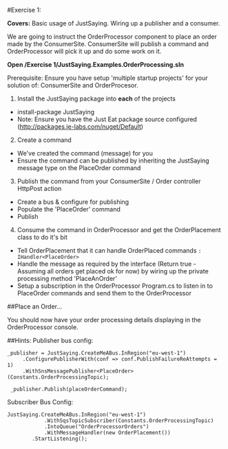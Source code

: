 #Exercise 1:

**Covers:**
Basic usage of JustSaying. Wiring up a publisher and a consumer.

We are going to instruct the OrderProcessor component to place an order made by the ConsumerSite.
ConsumerSite will publish a command and OrderProcessor will pick it up and do some work on it.


**Open /Exercise 1/JustSaying.Examples.OrderProcessing.sln**

Prerequisite: Ensure you have setup 'multiple startup projects' for your solution of: ConsumerSite and OrderProcesor.


1. Install the JustSaying package into **each** of the projects
 * install-package JustSaying
 * Note: Ensure you have the Just Eat package source configured (http://packages.je-labs.com/nuget/Default)

2. Create a command
 * We've created the command (message) for you
 * Ensure the command can be published by inheriting the JustSaying message type on the PlaceOrder command

3. Publish the command from your ConsumerSite / Order controller HttpPost action
 * Create a bus & configure for publishing
 * Populate the 'PlaceOrder' command
 * Publish

4. Consume the command in OrderProcessor and get the OrderPlacement class to do it's bit
 * Tell OrderPlacement that it can handle OrderPlaced commands
		`: IHandler<PlaceOrder>`
 * Handle the message as required by the interface (Return true - Assuming all orders get placed ok for now) by wiring up the private processing method 'PlaceAnOrder'
 * Setup a subscription in the OrderProcessor Program.cs to listen in to PlaceOrder commands and send them to the OrderProcessor
		
	
	

##Place an Order...

You should now have your order processing details displaying in the OrderProcessor console.

##Hints:
Publisher bus config:

    _publisher = JustSaying.CreateMeABus.InRegion("eu-west-1")
         .ConfigurePublisherWith(conf => conf.PublishFailureReAttempts = 1)
         .WithSnsMessagePublisher<PlaceOrder>(Constants.OrderProcessingTopic);

     _publisher.Publish(placeOrderCommand);

Subscriber Bus Config:

    JustSaying.CreateMeABus.InRegion("eu-west-1")
                .WithSqsTopicSubscriber(Constants.OrderProcessingTopic)
                .IntoQueue("OrderProcessorOrders")
                .WithMessageHandler(new OrderPlacement())
            .StartListening();
